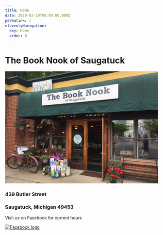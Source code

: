 ```yaml
---
title: Home
date: 2020-02-20T00:00:00.000Z
permalink: /
eleventyNavigation:
  key: Home
  order: 0
---
```

# The Book Nook of Saugatuck

![Storefront](/static/img/storefront.webp "Storefront")

### 439 Butler Street

### Saugatuck, Michigan 49453

Visit us on Facebook for current hours

[![Facebook logo](https://static.wixstatic.com/media/e316f544f9094143b9eac01f1f19e697.png/v1/fill/w_78,h_78,al_c,q_85,usm_0.66_1.00_0.01/e316f544f9094143b9eac01f1f19e697.webp "Visit us on Facebook")](https://www.facebook.com/The-Book-Nook-of-Saugatuck-419340528530635/)
